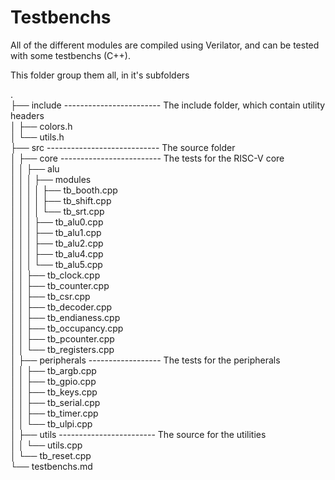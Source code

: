 # Testbenchs

All of the different modules are compiled using Verilator, and can be tested with some testbenchs (C++).

This folder group them all, in it's subfolders

.<br>
├── include ------------------------ The include folder, which contain utility headers<br>
│ ├── colors.h<br>
│ └── utils.h<br>
├── src ---------------------------- The source folder<br>
│ ├── core ------------------------- The tests for the RISC-V core<br>
│ │ ├── alu<br>
│ │ │ ├── modules<br>
│ │ │ │ ├── tb_booth.cpp<br>
│ │ │ │ ├── tb_shift.cpp<br>
│ │ │ │ └── tb_srt.cpp<br>
│ │ │ ├── tb_alu0.cpp<br>
│ │ │ ├── tb_alu1.cpp<br>
│ │ │ ├── tb_alu2.cpp<br>
│ │ │ ├── tb_alu4.cpp<br>
│ │ │ └── tb_alu5.cpp<br>
│ │ ├── tb_clock.cpp<br>
│ │ ├── tb_counter.cpp<br>
│ │ ├── tb_csr.cpp<br>
│ │ ├── tb_decoder.cpp<br>
│ │ ├── tb_endianess.cpp<br>
│ │ ├── tb_occupancy.cpp<br>
│ │ ├── tb_pcounter.cpp<br>
│ │ └── tb_registers.cpp<br>
│ ├── peripherals ------------------ The tests for the peripherals<br>
│ │ ├── tb_argb.cpp<br>
│ │ ├── tb_gpio.cpp<br>
│ │ ├── tb_keys.cpp<br>
│ │ ├── tb_serial.cpp<br>
│ │ ├── tb_timer.cpp<br>
│ │ └── tb_ulpi.cpp<br>
│ ├── utils ------------------------ The source for the utilities<br>
│ │ └── utils.cpp<br>
│ └── tb_reset.cpp<br>
└── testbenchs.md<br>
